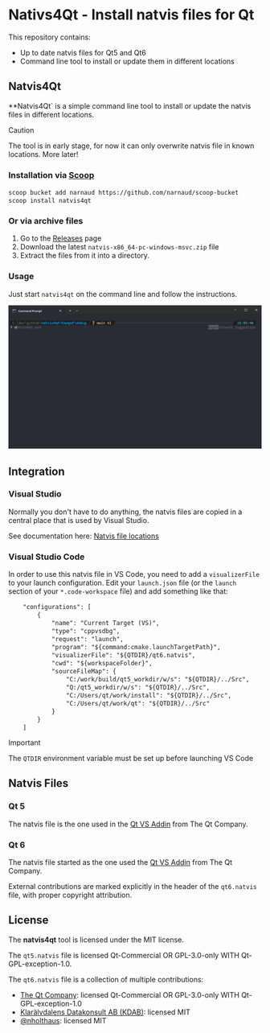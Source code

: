 # Nativs4Qt - Install natvis files for Qt

This repository contains:

- Up to date natvis files for Qt5 and Qt6
- Command line tool to install or update them in different locations

## Natvis4Qt

**Natvis4Qt` is a simple command line tool to install or update the natvis files in different locations.

> [!CAUTION]
> The tool is in early stage, for now it can only overwrite natvis file in known locations. More later!

### Installation via [Scoop](https://scoop.sh/)

```
scoop bucket add narnaud https://github.com/narnaud/scoop-bucket
scoop install natvis4qt
```

### Or via archive files

1. Go to the [Releases](https://github.com/narnaud/natvis4qt/releases) page
2. Download the latest `natvis-x86_64-pc-windows-msvc.zip` file
3. Extract the files from it into a directory.

### Usage

Just start `natvis4qt` on the command line and follow the instructions.

![Demo](assets/demo.gif)

## Integration

### Visual Studio

Normally you don't have to do anything, the natvis files are copied in a central place that is used by Visual Studio.

See documentation here: [Natvis file locations](https://learn.microsoft.com/en-us/visualstudio/debugger/create-custom-views-of-native-objects?view=vs-2022#BKMK_natvis_location)

### Visual Studio Code

In order to use this natvis file in VS Code, you need to add a `visualizerFile` to your launch configuration. Edit your `launch.json` file (or the `launch` section of your `*.code-workspace` file) and add something like that:

```
    "configurations": [
        {
            "name": "Current Target (VS)",
            "type": "cppvsdbg",
            "request": "launch",
            "program": "${command:cmake.launchTargetPath}",
            "visualizerFile": "${QTDIR}/qt6.natvis",
            "cwd": "${workspaceFolder}",
            "sourceFileMap": {
                "C:/work/build/qt5_workdir/w/s": "${QTDIR}/../Src",
                "Q:/qt5_workdir/w/s": "${QTDIR}/../Src",
                "C:/Users/qt/work/install": "${QTDIR}/../Src",
                "C:/Users/qt/work/qt": "${QTDIR}/../Src"
            }
        }
    ]
```

> [!IMPORTANT]
> The `QTDIR` environment variable must be set up before launching VS Code

## Natvis Files

### Qt 5

The natvis file is the one used in the [Qt VS Addin](<https://wiki.qt.io/Visual_Studio_Add-in>) from The Qt Company.

### Qt 6

The natvis file started as the one used the [Qt VS Addin](<https://wiki.qt.io/Visual_Studio_Add-in>) from The Qt Company.

External contributions are marked explicitly in the header of the `qt6.natvis` file, with proper copyright attribution.

## License

The **natvis4qt** tool is licensed under the MIT license.

The `qt5.natvis` file is licensed Qt-Commercial OR GPL-3.0-only WITH Qt-GPL-exception-1.0.

The `qt6.natvis` file is a collection of multiple contributions:

- [The Qt Company](https://www.qt.io/): licensed Qt-Commercial OR GPL-3.0-only WITH Qt-GPL-exception-1.0
- [Klarälvdalens Datakonsult AB (KDAB)](https://www.kdab.com/): licensed MIT
- [@nholthaus](https://github.com/nholthaus): licensed MIT
